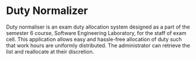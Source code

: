 
# Duty Normalizer

Duty normaliser is an exam duty allocation system designed as a part of the semester 6 course, Software Engineering Laboratory, for the staff of exam cell. This application allows easy and hassle-free allocation of duty such that work hours are uniformly distributed. The administrator can retrieve the list and reallocate at their discretion.

